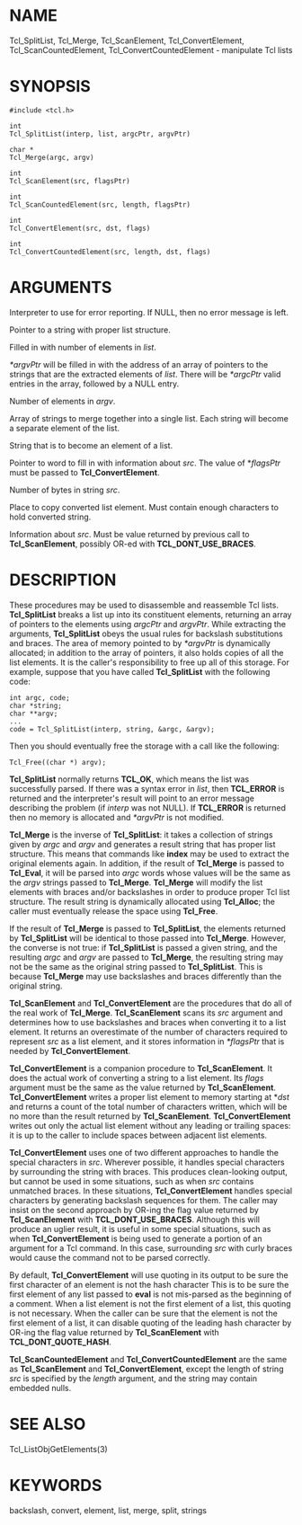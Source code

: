 # NAME

Tcl_SplitList, Tcl_Merge, Tcl_ScanElement, Tcl_ConvertElement,
Tcl_ScanCountedElement, Tcl_ConvertCountedElement - manipulate Tcl lists

# SYNOPSIS

    #include <tcl.h>

    int
    Tcl_SplitList(interp, list, argcPtr, argvPtr)

    char *
    Tcl_Merge(argc, argv)

    int
    Tcl_ScanElement(src, flagsPtr)

    int
    Tcl_ScanCountedElement(src, length, flagsPtr)

    int
    Tcl_ConvertElement(src, dst, flags)

    int
    Tcl_ConvertCountedElement(src, length, dst, flags)

# ARGUMENTS

Interpreter to use for error reporting. If NULL, then no error message
is left.

Pointer to a string with proper list structure.

Filled in with number of elements in *list*.

*\*argvPtr* will be filled in with the address of an array of pointers
to the strings that are the extracted elements of *list*. There will be
*\*argcPtr* valid entries in the array, followed by a NULL entry.

Number of elements in *argv*.

Array of strings to merge together into a single list. Each string will
become a separate element of the list.

String that is to become an element of a list.

Pointer to word to fill in with information about *src*. The value of
\**flagsPtr* must be passed to **Tcl_ConvertElement**.

Number of bytes in string *src*.

Place to copy converted list element. Must contain enough characters to
hold converted string.

Information about *src*. Must be value returned by previous call to
**Tcl_ScanElement**, possibly OR-ed with **TCL_DONT_USE_BRACES**.

# DESCRIPTION

These procedures may be used to disassemble and reassemble Tcl lists.
**Tcl_SplitList** breaks a list up into its constituent elements,
returning an array of pointers to the elements using *argcPtr* and
*argvPtr*. While extracting the arguments, **Tcl_SplitList** obeys the
usual rules for backslash substitutions and braces. The area of memory
pointed to by *\*argvPtr* is dynamically allocated; in addition to the
array of pointers, it also holds copies of all the list elements. It is
the caller\'s responsibility to free up all of this storage. For
example, suppose that you have called **Tcl_SplitList** with the
following code:

    int argc, code;
    char *string;
    char **argv;
    ...
    code = Tcl_SplitList(interp, string, &argc, &argv);

Then you should eventually free the storage with a call like the
following:

    Tcl_Free((char *) argv);

**Tcl_SplitList** normally returns **TCL_OK**, which means the list was
successfully parsed. If there was a syntax error in *list*, then
**TCL_ERROR** is returned and the interpreter\'s result will point to an
error message describing the problem (if *interp* was not NULL). If
**TCL_ERROR** is returned then no memory is allocated and *\*argvPtr* is
not modified.

**Tcl_Merge** is the inverse of **Tcl_SplitList**: it takes a collection
of strings given by *argc* and *argv* and generates a result string that
has proper list structure. This means that commands like **index** may
be used to extract the original elements again. In addition, if the
result of **Tcl_Merge** is passed to **Tcl_Eval**, it will be parsed
into *argc* words whose values will be the same as the *argv* strings
passed to **Tcl_Merge**. **Tcl_Merge** will modify the list elements
with braces and/or backslashes in order to produce proper Tcl list
structure. The result string is dynamically allocated using
**Tcl_Alloc**; the caller must eventually release the space using
**Tcl_Free**.

If the result of **Tcl_Merge** is passed to **Tcl_SplitList**, the
elements returned by **Tcl_SplitList** will be identical to those passed
into **Tcl_Merge**. However, the converse is not true: if
**Tcl_SplitList** is passed a given string, and the resulting *argc* and
*argv* are passed to **Tcl_Merge**, the resulting string may not be the
same as the original string passed to **Tcl_SplitList**. This is because
**Tcl_Merge** may use backslashes and braces differently than the
original string.

**Tcl_ScanElement** and **Tcl_ConvertElement** are the procedures that
do all of the real work of **Tcl_Merge**. **Tcl_ScanElement** scans its
*src* argument and determines how to use backslashes and braces when
converting it to a list element. It returns an overestimate of the
number of characters required to represent *src* as a list element, and
it stores information in *\*flagsPtr* that is needed by
**Tcl_ConvertElement**.

**Tcl_ConvertElement** is a companion procedure to **Tcl_ScanElement**.
It does the actual work of converting a string to a list element. Its
*flags* argument must be the same as the value returned by
**Tcl_ScanElement**. **Tcl_ConvertElement** writes a proper list element
to memory starting at \**dst* and returns a count of the total number of
characters written, which will be no more than the result returned by
**Tcl_ScanElement**. **Tcl_ConvertElement** writes out only the actual
list element without any leading or trailing spaces: it is up to the
caller to include spaces between adjacent list elements.

**Tcl_ConvertElement** uses one of two different approaches to handle
the special characters in *src*. Wherever possible, it handles special
characters by surrounding the string with braces. This produces
clean-looking output, but cannot be used in some situations, such as
when *src* contains unmatched braces. In these situations,
**Tcl_ConvertElement** handles special characters by generating
backslash sequences for them. The caller may insist on the second
approach by OR-ing the flag value returned by **Tcl_ScanElement** with
**TCL_DONT_USE_BRACES**. Although this will produce an uglier result, it
is useful in some special situations, such as when
**Tcl_ConvertElement** is being used to generate a portion of an
argument for a Tcl command. In this case, surrounding *src* with curly
braces would cause the command not to be parsed correctly.

By default, **Tcl_ConvertElement** will use quoting in its output to be
sure the first character of an element is not the hash character This is
to be sure the first element of any list passed to **eval** is not
mis-parsed as the beginning of a comment. When a list element is not the
first element of a list, this quoting is not necessary. When the caller
can be sure that the element is not the first element of a list, it can
disable quoting of the leading hash character by OR-ing the flag value
returned by **Tcl_ScanElement** with **TCL_DONT_QUOTE_HASH**.

**Tcl_ScanCountedElement** and **Tcl_ConvertCountedElement** are the
same as **Tcl_ScanElement** and **Tcl_ConvertElement**, except the
length of string *src* is specified by the *length* argument, and the
string may contain embedded nulls.

# SEE ALSO

Tcl_ListObjGetElements(3)

# KEYWORDS

backslash, convert, element, list, merge, split, strings
